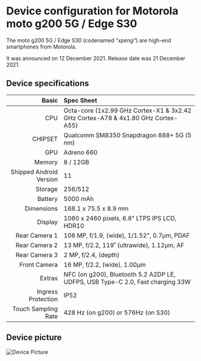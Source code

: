 # Device configuration for Motorola moto g200 5G / Edge S30

The moto g200 5G / Edge S30 (codenamed _"xpeng"_) are high-end smartphones from Motorola.

It was announced on 12 December 2021. Release date was 21 December 2021.

## Device specifications

Basic   | Spec Sheet
-------:|:-------------------------
CPU     | Octa-core (1x2.99 GHz Cortex-X1 & 3x2.42 GHz Cortex-A78 & 4x1.80 GHz Cortex-A55)
CHIPSET | Qualcomm SM8350 Snapdragon 888+ 5G (5 nm)
GPU     | Adreno 660
Memory  | 8 / 12GB
Shipped Android Version | 11
Storage | 256/512
Battery | 5000 mAh
Dimensions | 168.1 x 75.5 x 8.9 mm
Display | 1080 x 2460 pixels, 6.8" LTPS IPS LCD, HDR10
Rear Camera 1 | 108 MP, f/1.9, (wide), 1/1.52", 0.7µm, PDAF
Rear Camera 2 | 13 MP, f/2.2, 119˚ (ultrawide), 1.12µm, AF
Rear Camera 3 | 2 MP, f/2.4, (depth)
Front Camera | 16 MP, f/2.2, (wide), 1.00µm
Extras | NFC (on g200), Bluetooth 5.2 A2DP LE, UDFPS, USB Type-C 2.0, Fast charging 33W
Ingress Protection | IP52
Touch Sampling Rate | 428 Hz (on g200) or 576Hz (on S30)

## Device picture

![Device Picture](https://i.imgur.com/04lu80E.png)
